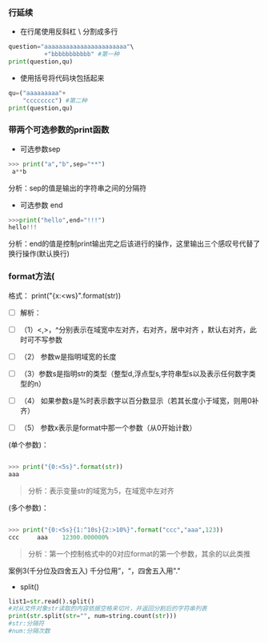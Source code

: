 ### 行延续

- 在行尾使用反斜杠 \ 分割成多行

```python
question="aaaaaaaaaaaaaaaaaaaaaaa"\
          +"bbbbbbbbbbb" #第一种
print(question,qu)
```

- 使用括号将代码块包括起来

```python
qu=("aaaaaaaaa"+
    "cccccccc") #第二种
print(question,qu)
```



### 带两个可选参数的print函数

 - 可选参数sep

```python
>>> print("a","b",sep="**") 
 a**b
```

分析：sep的值是输出的字符串之间的分隔符

- 可选参数 end

```python
>>>print("hello",end="!!!")
hello!!!
```
分析：end的值是控制print输出完之后该进行的操作，这里输出三个感叹号代替了换行操作(默认换行)

### format方法(

格式：  print("{x:<ws}".format(str))

 - [ ] 解析： 
 - [ ] （1）<,>，^分别表示在域宽中左对齐，右对齐，居中对齐 ，默认右对齐，此时可不写参数
 - [ ] （2） 参数w是指明域宽的长度
 - [ ] （3）参数s是指明str的类型（整型d,浮点型s,字符串型s以及表示任何数字类型的n） 
 - [ ] （4） 如果参数s是%时表示数字以百分数显示（若其长度小于域宽，则用0补齐）
 - [ ] （5） 参数x表示是format中那一个参数（从0开始计数）


(单个参数)：
```python

>>> print("{0:<5s}".format(str))
aaa  
```
> 分析：表示变量str的域宽为5，在域宽中左对齐

(多个参数)：
```python

>>> print("{0:<5s}{1:^10s}{2:>10%}".format("ccc","aaa",123))
ccc     aaa    12300.000000%
```
> 分析：第一个控制格式中的0对应format的第一个参数，其余的以此类推

案例3(千分位及四舍五入)
千分位用”，“，四舍五入用"."


- split()
```python
list1=str.read().split()
#对从文件对象str读取的内容依据空格来切片，并返回分割后的字符串列表
print(str.split(str="", num=string.count(str)))
#str:分隔符
#num:分隔次数
```

